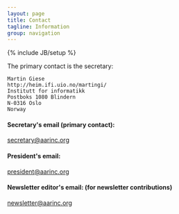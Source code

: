 ```yaml
---
layout: page
title: Contact
tagline: Information
group: navigation
---
```

{% include JB/setup %}

The primary contact is the secretary:

	Martin Giese
	http://heim.ifi.uio.no/martingi/
	Institutt for informatikk
	Postboks 1080 Blindern
	N-0316 Oslo
	Norway

#### Secretary's email (primary contact):

secretary@aarinc.org

#### President's email:

president@aarinc.org

#### Newsletter editor's email: (for newsletter contributions)

newsletter@aarinc.org